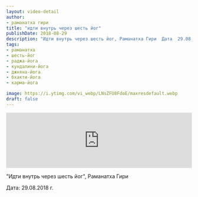 ```yaml
---
layout: video-detail
author:
- раманатха гири
title: "идти внутрь через шесть йог"
publishDate: 2018-08-29
description: "Идти внутрь через шесть йог, Раманатха Гири  Дата  29.08.2018 г."
tags: 
- раманатха
- шесть-йог
- раджа-йога
- кундалини-йога
- джняна-йога
- бхакти-йога
- карма-йога

image: https://i.ytimg.com/vi_webp/LNsZFU8FdoE/maxresdefault.webp
draft: false
---
```


<iframe width="100%" src="https://www.youtube.com/embed/LNsZFU8FdoE" frameborder="0" allowfullscreen=""></iframe> 

 "Идти внутрь через шесть йог", Раманатха Гири

 Дата: 29.08.2018 г.

  

 